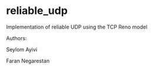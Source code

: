 reliable_udp
============

Implementation of reliable UDP using the TCP Reno model

Authors: 

Seylom Ayivi

Faran Negarestan
